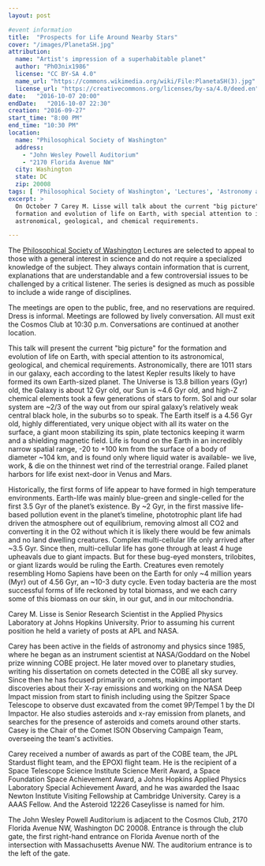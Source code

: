 ```yaml
---
layout: post

#event information
title:  "Prospects for Life Around Nearby Stars"
cover: "/images/PlanetaSH.jpg"
attribution:
  name: "Artist's impression of a superhabitable planet"
  author: "Ph03nix1986"
  license: "CC BY-SA 4.0"
  name_url: "https://commons.wikimedia.org/wiki/File:PlanetaSH(3).jpg"
  license_url: "https://creativecommons.org/licenses/by-sa/4.0/deed.en"
date:   "2016-10-07 20:00"
endDate:   "2016-10-07 22:30"
creation: "2016-09-27"
start_time: "8:00 PM"
end_time: "10:30 PM"
location:
  name: "Philosophical Society of Washington"
  address:
    - "John Wesley Powell Auditorium"
    - "2170 Florida Avenue NW"
  city: Washington
  state: DC
  zip: 20008
tags: [ 'Philosophical Society of Washington', 'Lectures', 'Astronomy and Aeronautics' ]
excerpt: >
  On October 7 Carey M. Lisse will talk about the current "big picture" for the
  formation and evolution of life on Earth, with special attention to its
  astronomical, geological, and chemical requirements.  

---
```


The [Philosophical Society of Washington](http://www.philsoc.org/)
Lectures are selected to
appeal to those with a general interest in science and do not require
a specialized knowledge of the subject. They always contain
information that is current, explanations that are understandable
and a few controversial issues to be challenged by a critical
listener. The series is designed as much as possible to include a
wide range of disciplines.

The meetings are open to the public, free, and no reservations are
required. Dress is informal. Meetings are followed by lively
conversation. All must exit the Cosmos Club at 10:30 p.m.
Conversations are continued at another location.

This talk will present the current "big picture" for the formation and evolution
of life on Earth, with special attention to its astronomical, geological, and
chemical requirements.  Astronomically, there are 1011 stars in our galaxy, each
according to the latest Kepler results likely to have formed its own Earth-sized
planet.  The Universe is 13.8 billion years (Gyr) old, the Galaxy is about 12
Gyr old, our Sun is ~4.6 Gyr old, and high-Z chemical elements took a few
generations of stars to form.  Sol and our solar system are ~2/3 of the way out
from our spiral galaxy’s relatively weak central black hole, in the suburbs so
to speak. The Earth itself is a 4.56 Gyr old, highly differentiated, very unique
object with all its water on the surface, a giant moon stabilizing its spin,
plate tectonics keeping it warm and a shielding magnetic field. Life is found on
the Earth in an incredibly narrow spatial range, -20 to +100 km from the surface
of a body of diameter ~104 km, and is found only where liquid water is
available- we live, work, & die on the thinnest wet rind of the terrestrial
orange. Failed planet harbors for life exist next-door in Venus and Mars.

Historically, the first forms of life appear to have formed in high temperature
environments.  Earth-life was mainly blue-green and single-celled for the first
3.5 Gyr of the planet’s existence.  By ~2 Gyr, in the first massive life-based
pollution event in the planet’s timeline, phototrophic plant life had driven the
atmosphere out of equilibrium, removing almost all CO2 and converting it in the
O2 without which it is likely there would be few animals and no land dwelling
creatures.  Complex multi-cellular life only arrived after ~3.5 Gyr.  Since
then, multi-cellular life has gone through at least 4 huge upheavals due to
giant impacts.  But for these bug-eyed monsters, trilobites, or giant lizards
would be ruling the Earth.  Creatures even remotely resembling Homo Sapiens have
been on the Earth for only ~4 million years (Myr) out of 4.56 Gyr, an ~10-3 duty
cycle.  Even today bacteria are the most successful forms of life reckoned by
total biomass, and we each carry some of this biomass on our skin, in our gut,
and in our mitochondria.

Carey M. Lisse is Senior Research Scientist in the Applied Physics Laboratory
at Johns Hopkins University.  Prior to assuming his current position he held a
variety of posts at APL and NASA.

Carey has been active in the fields of astronomy and physics since 1985, where
he began as an instrument scientist at NASA/Goddard on the Nobel prize winning
COBE project.  He later moved over to planetary studies, writing his
dissertation on comets detected in the COBE all sky survey.  Since then he has
focused primarily on comets, making important discoveries about their X-ray
emissions and working on the NASA Deep Impact mission from start to finish
including using the Spitzer Space Telescope to observe dust excavated from the
comet 9P/Tempel 1 by the DI Impactor.  He also studies asteroids and x-ray
emission from planets, and searches for the presence of asteroids and comets
around other starts.  Casey is the Chair of the Comet ISON Observing Campaign
Team, overseeing the team's activities.

Carey received a number of awards as part of the COBE team, the JPL Stardust
flight team, and the EPOXI flight team.  He is the recipient of a Space
Telescope Science Institute Science Merit Award, a  Space Foundation Space
Achievement Award, a Johns Hopkins Applied Physics Laboratory Special
Achievement Award, and he was awarded the Isaac Newton Institute Visiting
Fellowship at Cambridge University.  Carey is a AAAS Fellow.  And the Asteroid
12226 Caseylisse is named for him.

The John Wesley Powell Auditorium is adjacent to the Cosmos Club, 2170 Florida
Avenue NW, Washington DC 20008. Entrance is through the club gate, the first
right-hand entrance on Florida Avenue north of the intersection with
Massachusetts Avenue NW. The auditorium entrance is to the left of the gate.
